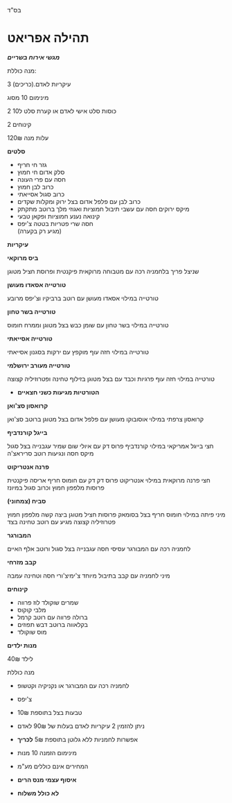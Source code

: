 בס"ד

# תהילה אפריאט

***מגשי אירוח בשריים***

מנה כוללת: 

3 עיקריות לאדם.(כריכים)

מינימום 10 מסוג

2  כוסות סלט אישי לאדם או  קערת סלט ל10

2 קינוחים 

עלות מנה 120₪

**סלטים** 

* גזר חי חריף   
* סלק אדום חי חמוץ  
* חסה עם פרי העונה   
* כרוב לבן חמוץ   
* כרוב סגול אסייאתי   
* כרוב לבן עם פלפל אדום בצל ירוק ומקלות שקדים   
* מיקס ירוקים חסה עם עשבי תיבול חמוציות ואגוזי מלך ברוטב מתקתק  
* קינואה נענע חמוציות ופקאן טבעי   
* חסה שרי פטריות בטטה צ'יפס   
  (מגיע רק בקערה)


**עיקריות** 

**ביס מרוקאי**

שניצל פריך בלחמניה רכה עם מטבוחה מרוקאית פיקנטית ופרוסת חציל מטוגן

 **טורטייה אסאדו מעושן**

טורטייה במילוי אסאדו מעושן עם רוטב ברביקיו וצ'יפס מרובע

**טורטייה בשר טחון**

טורטייה במילוי בשר טחון עם שומן כבש בצל מטוגן וממרח חומוס 

**טורטייה אסייאתי**

טורטייה במילוי חזה עוף מוקפץ עם ירקות בסגנון אסייאתי

**טורטייה מעורב ירושלמי** 

טורטייה במילוי חזה עוף פרגיות וכבד עם בצל מטוגן בזילוף טחינה ופטרוזיליה קצוצה 

* **הטורטיות מגיעות כשני חצאיים**   
    
  


**קרואסון סצ'ואן**

קרואסון צרפתי במילוי אוסובוקו מעושן עם פלפל אדום בצל מטוגן ברוטב סצ'ואן

**בייגל קורנדביף**

חצי בייגל אמריקאי במילוי קורנדביף פרוס דק עם איולי שום שמיר עגבנייה בצל סגול מיקס חסה ונגיעות רוטב סריראצ'ה

**פרנה אנטריקוט**

חצי פרנה מרוקאית במילוי אנטריקוט פרוס דק דק עם חומוס חריף אריסה פיקנטית פרוסות מלפפון חמוץ וכרוב סגול במיונז

**סביח (צמחוני)**

מיני פיתה במילוי חומוס חריף בצל בסומאק פרוסות חציל מטוגן ביצה קשה מלפפון חמוץ פטרוזיליה קצוצה מגיע עם רוטב טחינה בצד

**המבורגר** 

לחמניה רכה עם המבורגר עסיסי חסה עגבנייה בצל סגול ורוטב אלף האיים 

**קבב מזרחי**

מיני לחמניה עם קבב בתיבול מיוחד צ'ימיצ'ורי חסה וטחינה עמבה 

**קינוחים** 

* שמרים שוקולד לוז פרווה   
* מלבי קוקוס   
* ברולה פרווה עם רוטב קרמל  
* בקלאווה ברוטב דבש תפוזים   
* מוס שוקולד 

**מנות ילדים**

40₪ לילד 

מנה כוללת 

* לחמניה רכה עם המבורגר או נקניקיה וקטשופ  
* צ'יפס   
* טבעות בצל בתוספת 10₪


* ניתן להזמין 2 עיקריות לאדם בעלות של 90₪ לאדם  
    
* אפשרות לחמניות ללא גלוטן בתוספת 5₪ **לכריך**  
* מינימום הזמנה 10 מנות  
* המחירים אינם כוללים מע"מ   
* **איסוף עצמי מנס הרים**   
* **לא כולל משלוח** 


